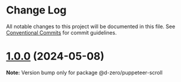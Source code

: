 # Change Log

All notable changes to this project will be documented in this file.
See [Conventional Commits](https://conventionalcommits.org) for commit guidelines.

# [1.0.0](https://github.com/d-zero-dev/tools/compare/@d-zero/puppeteer-scroll@1.0.0-alpha.3...@d-zero/puppeteer-scroll@1.0.0) (2024-05-08)

**Note:** Version bump only for package @d-zero/puppeteer-scroll
